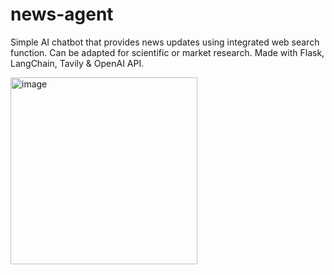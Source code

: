 # news-agent

Simple AI chatbot that provides news updates using integrated web search function. Can be adapted for scientific or market research.
Made with Flask, LangChain, Tavily & OpenAI API.

<img width="299" alt="image" src="https://github.com/user-attachments/assets/fa60a06a-49d3-4314-83c2-2b62b11953a5" />


